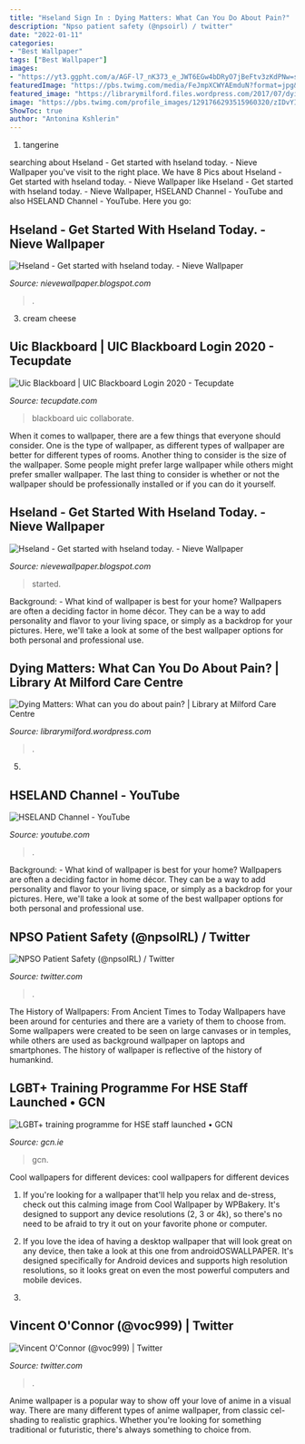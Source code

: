 ```yaml
---
title: "Hseland Sign In : Dying Matters: What Can You Do About Pain?"
description: "Npso patient safety (@npsoirl) / twitter"
date: "2022-01-11"
categories:
- "Best Wallpaper"
tags: ["Best Wallpaper"]
images:
- "https://yt3.ggpht.com/a/AGF-l7_nK373_e_JWT6EGw4bDRyO7jBeFtv3zKdPNw=s900-mo-c-c0xffffffff-rj-k-no"
featuredImage: "https://pbs.twimg.com/media/FeJmpXCWYAEmduN?format=jpg&amp;name=large"
featured_image: "https://librarymilford.files.wordpress.com/2017/07/dyingmatters.jpg"
image: "https://pbs.twimg.com/profile_images/1291766293515960320/zIDvYIZH.jpg"
ShowToc: true
author: "Antonina Kshlerin"
---
```



1. tangerine 

	

		
searching about Hseland - Get started with hseland today. - Nieve Wallpaper you've visit to the right place. We have 8 Pics about Hseland - Get started with hseland today. - Nieve Wallpaper like Hseland - Get started with hseland today. - Nieve Wallpaper, HSELAND Channel - YouTube and also HSELAND Channel - YouTube. Here you go:
		
    
## Hseland - Get Started With Hseland Today. - Nieve Wallpaper

<img loading=lazy src="https://c4.wallpaperflare.com/wallpaper/461/553/304/l550-2018-discovery-dynamic-wallpaper-preview.jpg" onerror="this.onerror=null;this.src='https://tse3.mm.bing.net/th?id=OIP.Xl3u0YLHK-bCfw-ox4bpoQHaE7&amp;pid=15.1';" alt="Hseland - Get started with hseland today. - Nieve Wallpaper">

_Source: nievewallpaper.blogspot.com_

>. 

	

3. cream cheese 

    
## Uic Blackboard | UIC Blackboard Login 2020 - Tecupdate

<img loading=lazy src="https://www.tecupdate.com/wp-content/uploads/2020/04/image-6.jpg" onerror="this.onerror=null;this.src='https://tse1.mm.bing.net/th?id=OIP.WSxQ1fuTb7p9G3qJtBHCxAAAAA&amp;pid=15.1';" alt="Uic Blackboard | UIC Blackboard Login 2020 - Tecupdate">

_Source: tecupdate.com_

>blackboard uic collaborate. 

	

When it comes to wallpaper, there are a few things that everyone should consider. One is the type of wallpaper, as different types of wallpaper are better for different types of rooms. Another thing to consider is the size of the wallpaper. Some people might prefer large wallpaper while others might prefer smaller wallpaper. The last thing to consider is whether or not the wallpaper should be professionally installed or if you can do it yourself.

    
## Hseland - Get Started With Hseland Today. - Nieve Wallpaper

<img loading=lazy src="https://pbs.twimg.com/profile_images/1291766293515960320/zIDvYIZH.jpg" onerror="this.onerror=null;this.src='https://tse3.mm.bing.net/th?id=OIP.IJOTb2RxPu81C6mxHIVTcwAAAA&amp;pid=15.1';" alt="Hseland - Get started with hseland today. - Nieve Wallpaper">

_Source: nievewallpaper.blogspot.com_

>started. 

	

Background: - What kind of wallpaper is best for your home?
Wallpapers are often a deciding factor in home décor. They can be a way to add personality and flavor to your living space, or simply as a backdrop for your pictures. Here, we'll take a look at some of the best wallpaper options for both personal and professional use.

    
## Dying Matters: What Can You Do About Pain? | Library At Milford Care Centre

<img loading=lazy src="https://librarymilford.files.wordpress.com/2017/07/dyingmatters.jpg" onerror="this.onerror=null;this.src='https://tse3.mm.bing.net/th?id=OIP.rOedlvm-CPr-l1Cu9gne5AHaKO&amp;pid=15.1';" alt="Dying Matters: What can you do about pain? | Library at Milford Care Centre">

_Source: librarymilford.wordpress.com_

>. 

	

5.

    
## HSELAND Channel - YouTube

<img loading=lazy src="https://yt3.ggpht.com/a/AGF-l7_nK373_e_JWT6EGw4bDRyO7jBeFtv3zKdPNw=s900-mo-c-c0xffffffff-rj-k-no" onerror="this.onerror=null;this.src='https://tse1.mm.bing.net/th?id=OIP.Ed1QECT7UkBoeDu8D9ZC3AHaHa&amp;pid=15.1';" alt="HSELAND Channel - YouTube">

_Source: youtube.com_

>. 

	

Background: - What kind of wallpaper is best for your home?
Wallpapers are often a deciding factor in home décor. They can be a way to add personality and flavor to your living space, or simply as a backdrop for your pictures. Here, we'll take a look at some of the best wallpaper options for both personal and professional use.

    
## NPSO Patient Safety (@npsoIRL) / Twitter

<img loading=lazy src="https://pbs.twimg.com/media/FeJmpXCWYAEmduN?format=jpg&amp;name=large" onerror="this.onerror=null;this.src='https://tse1.mm.bing.net/th?id=OIP.4J07jR_GF7xquRz3sFHIgAHaEK&amp;pid=15.1';" alt="NPSO Patient Safety (@npsoIRL) / Twitter">

_Source: twitter.com_

>. 

	

The History of Wallpapers: From Ancient Times to Today
Wallpapers have been around for centuries and there are a variety of them to choose from. Some wallpapers were created to be seen on large canvases or in temples, while others are used as background wallpaper on laptops and smartphones. The history of wallpaper is reflective of the history of humankind.

    
## LGBT+ Training Programme For HSE Staff Launched • GCN

<img loading=lazy src="https://i2.wp.com/gcn.ie/wp-content/uploads/2019/08/lgbt-training-programme-hse-staff-launched-1.jpg?fit=1200%2C630&amp;ssl=1" onerror="this.onerror=null;this.src='https://tse3.mm.bing.net/th?id=OIP.cXM3RvDS4b8nAquGlNNkNwHaD4&amp;pid=15.1';" alt="LGBT+ training programme for HSE staff launched • GCN">

_Source: gcn.ie_

>gcn. 

	

Cool wallpapers for different devices:
cool wallpapers for different devices 

1. If you're looking for a wallpaper that'll help you relax and de-stress, check out this calming image from Cool Wallpaper by WPBakery. It's designed to support any device resolutions (2, 3 or 4k), so there's no need to be afraid to try it out on your favorite phone or computer.

2. If you love the idea of having a desktop wallpaper that will look great on any device, then take a look at this one from androidOSWALLPAPER. It's designed specifically for Android devices and supports high resolution resolutions, so it looks great on even the most powerful computers and mobile devices.

3.

    
## Vincent O&#039;Connor (@voc999) | Twitter

<img loading=lazy src="https://pbs.twimg.com/profile_images/2702686275/93a36976ef8eaf77f0600ccc7e8edbfd_400x400.png" onerror="this.onerror=null;this.src='https://tse1.mm.bing.net/th?id=OIP.yTjYOiRSYTor47KX4lvMrwHaHa&amp;pid=15.1';" alt="Vincent O&#039;Connor (@voc999) | Twitter">

_Source: twitter.com_

>. 

	

Anime wallpaper is a popular way to show off your love of anime in a visual way. There are many different types of anime wallpaper, from classic cel-shading to realistic graphics. Whether you're looking for something traditional or futuristic, there's always something to choice from.

